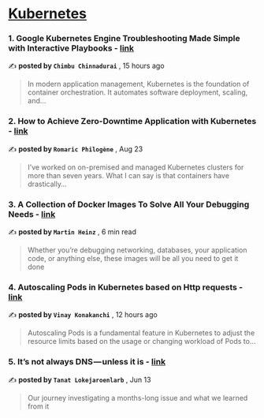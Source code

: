 
<h1><a href=https://medium.com/tag/kubernetes/recommended target="_blank" rel="noopener noreferrer">Kubernetes</a></h1>
<h3>1. Google Kubernetes Engine Troubleshooting Made Simple with Interactive Playbooks - <a href=https://medium.com/doit-international/google-kubernetes-engine-troubleshooting-made-simple-with-interactive-playbooks-cc5532ae86cf?source=tag_recommended_feed---------0-84----------kubernetes----------6afcd7ad_f12f_40ea_89dc_585ac3557368------- target="_blank" rel="noopener noreferrer">link</a></h3>

✍️ **posted by `Chimbu Chinnadurai`** <date> , 15 hours ago</date>

<blockquote>In modern application management, Kubernetes is the foundation of container orchestration. It automates software deployment, scaling, and…</blockquote>

<h3>2. How to Achieve Zero-Downtime Application with Kubernetes - <a href=https://medium.com/devops-dev/how-to-achieve-zero-downtime-application-with-kubernetes-ba52fdea9a9b?source=tag_recommended_feed---------1-107----------kubernetes----------6afcd7ad_f12f_40ea_89dc_585ac3557368------- target="_blank" rel="noopener noreferrer">link</a></h3>

✍️ **posted by `Romaric Philogène`** <date> , Aug 23</date>

<blockquote>I’ve worked on on-premised and managed Kubernetes clusters for more than seven years. What I can say is that containers have drastically…</blockquote>

<h3>3. A Collection of Docker Images To Solve All Your Debugging Needs - <a href=https://medium.com/better-programming/a-collection-of-docker-images-to-solve-all-your-debugging-needs-189973aae5c0?source=tag_recommended_feed---------2-85----------kubernetes----------6afcd7ad_f12f_40ea_89dc_585ac3557368------- target="_blank" rel="noopener noreferrer">link</a></h3>

✍️ **posted by `Martin Heinz`** <date> , 6 min read</date>

<blockquote>Whether you’re debugging networking, databases, your application code, or anything else, these images will be all you need to get it done</blockquote>

<h3>4. Autoscaling Pods in Kubernetes based on Http requests - <a href=https://medium.com/@vinaykonakanchi568/autoscaling-pods-in-kubernetes-based-on-http-requests-d41a4a760bf4?source=tag_recommended_feed---------3-84----------kubernetes----------6afcd7ad_f12f_40ea_89dc_585ac3557368------- target="_blank" rel="noopener noreferrer">link</a></h3>

✍️ **posted by `Vinay Konakanchi`** <date> , 12 hours ago</date>

<blockquote>Autoscaling Pods is a fundamental feature in Kubernetes to adjust the resource limits based on the usage or changing workload of Pods to…</blockquote>

<h3>5. It’s not always DNS — unless it is - <a href=https://medium.com/adevinta-tech-blog/its-not-always-dns-unless-it-is-16858df17d3f?source=tag_recommended_feed---------4-107----------kubernetes----------6afcd7ad_f12f_40ea_89dc_585ac3557368------- target="_blank" rel="noopener noreferrer">link</a></h3>

✍️ **posted by `Tanat Lokejaroenlarb`** <date> , Jun 13</date>

<blockquote>Our journey investigating a months-long issue and what we learned from it</blockquote>

